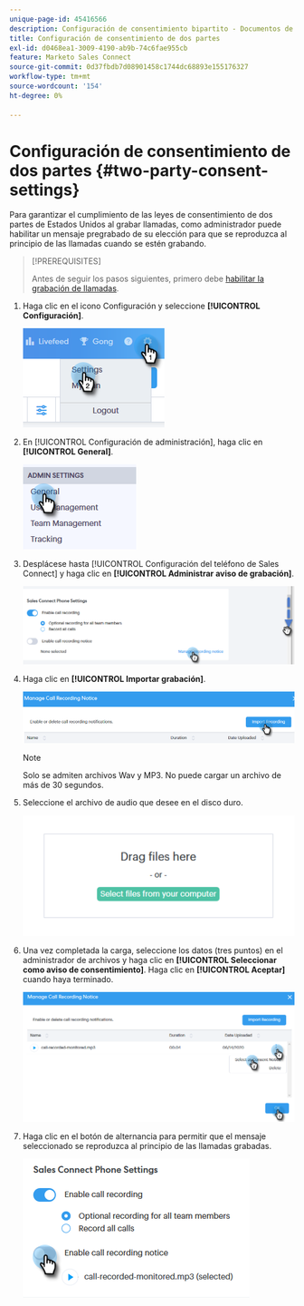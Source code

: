 ```yaml
---
unique-page-id: 45416566
description: Configuración de consentimiento bipartito - Documentos de Marketo - Documentación del producto
title: Configuración de consentimiento de dos partes
exl-id: d0468ea1-3009-4190-ab9b-74c6fae955cb
feature: Marketo Sales Connect
source-git-commit: 0d37fbdb7d08901458c1744dc68893e155176327
workflow-type: tm+mt
source-wordcount: '154'
ht-degree: 0%

---
```


# Configuración de consentimiento de dos partes {#two-party-consent-settings}

Para garantizar el cumplimiento de las leyes de consentimiento de dos partes de Estados Unidos al grabar llamadas, como administrador puede habilitar un mensaje pregrabado de su elección para que se reproduzca al principio de las llamadas cuando se estén grabando.

>[!PREREQUISITES]
>
>Antes de seguir los pasos siguientes, primero debe [habilitar la grabación de llamadas](/help/marketo/product-docs/marketo-sales-connect/phone/enable-call-recording.md).

1. Haga clic en el icono Configuración y seleccione **[!UICONTROL Configuración]**.

   ![](assets/one-1.png)

1. En [!UICONTROL Configuración de administración], haga clic en **[!UICONTROL General]**.

   ![](assets/two-1.png)

1. Desplácese hasta [!UICONTROL Configuración del teléfono de Sales Connect] y haga clic en **[!UICONTROL Administrar aviso de grabación]**.

   ![](assets/three-1.png)

1. Haga clic en **[!UICONTROL Importar grabación]**.

   ![](assets/four-1.png)

   >[!NOTE]
   >
   >Solo se admiten archivos Wav y MP3. No puede cargar un archivo de más de 30 segundos.

1. Seleccione el archivo de audio que desee en el disco duro.

   ![](assets/five.png)

1. Una vez completada la carga, seleccione los datos (tres puntos) en el administrador de archivos y haga clic en **[!UICONTROL Seleccionar como aviso de consentimiento]**. Haga clic en **[!UICONTROL Aceptar]** cuando haya terminado.

   ![](assets/six.png)

1. Haga clic en el botón de alternancia para permitir que el mensaje seleccionado se reproduzca al principio de las llamadas grabadas.

   ![](assets/seven.png)
